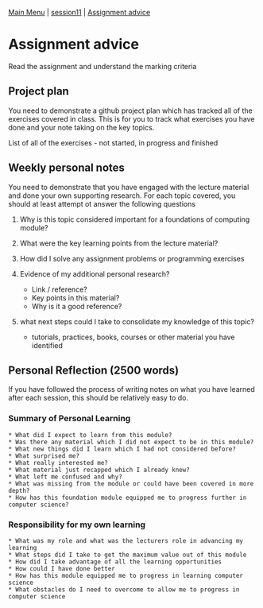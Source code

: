 [Main Menu](../../../sessions/README.md) | [session11](../../session11/) | [Assignment advice](../docs/assignmentAdvice.md)

# Assignment advice

Read the assignment and understand the marking criteria

## Project plan
You need to demonstrate a github project plan which has tracked all of the exercises covered in class. 
This is for you to track what exercises you have done and your note taking on the key topics.

List of all of the exercises - not started, in progress and finished

## Weekly personal notes
You need to demonstrate that you have engaged with the lecture material and done your own supporting research.
For each topic covered, you should at least attempt ot answer the following questions

1. Why is this topic considered important for a foundations of computing module?
2. What were the key learning points from the lecture material?
3. How did I solve any assignment problems or programming exercises
3. Evidence of my additional personal research?

    * Link / reference?
    * Key points in this material?
    * Why is it a good reference?
   
4. what next steps could I take to consolidate my knowledge of this topic?
    * tutorials, practices, books, courses or other material you have identified 


## Personal Reflection (2500 words)

If you have followed the process of writing notes on what you have learned after each session, this should be relatively easy to do.

### Summary of Personal Learning

    * What did I expect to learn from this module?
    * Was there any material which I did not expect to be in this module?
    * What new things did I learn which I had not considered before?
    * What surprised me? 
    * What really interested me?
    * What material just recapped which I already knew?
    * What left me confused and why?
    * What was missing from the module or could have been covered in more depth?
    * How has this foundation module equipped me to progress further in computer science?

### Responsibility for my own learning
    * What was my role and what was the lecturers role in advancing my learning
    * What steps did I take to get the maximum value out of this module
    * How did I take advantage of all the learning opportunities
    * How could I have done better
    * How has this module equipped me to progress in learning computer science
    * What obstacles do I need to overcome to allow me to progress in computer science

